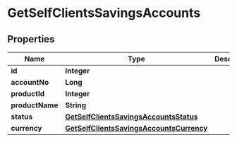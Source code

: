 # GetSelfClientsSavingsAccounts

## Properties
Name | Type | Description | Notes
------------ | ------------- | ------------- | -------------
**id** | **Integer** |  |  [optional]
**accountNo** | **Long** |  |  [optional]
**productId** | **Integer** |  |  [optional]
**productName** | **String** |  |  [optional]
**status** | [**GetSelfClientsSavingsAccountsStatus**](GetSelfClientsSavingsAccountsStatus.md) |  |  [optional]
**currency** | [**GetSelfClientsSavingsAccountsCurrency**](GetSelfClientsSavingsAccountsCurrency.md) |  |  [optional]
